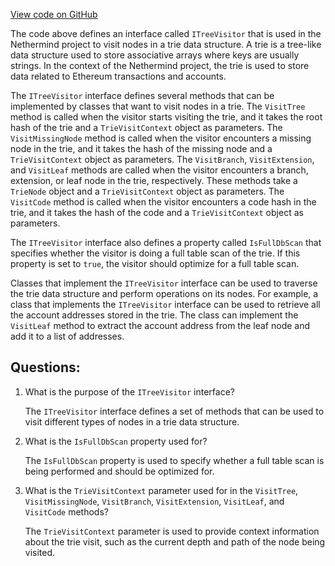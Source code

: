 [View code on GitHub](https://github.com/nethermindeth/nethermind/Nethermind.Trie/ITreeVisitor.cs)

The code above defines an interface called `ITreeVisitor` that is used in the Nethermind project to visit nodes in a trie data structure. A trie is a tree-like data structure used to store associative arrays where keys are usually strings. In the context of the Nethermind project, the trie is used to store data related to Ethereum transactions and accounts.

The `ITreeVisitor` interface defines several methods that can be implemented by classes that want to visit nodes in a trie. The `VisitTree` method is called when the visitor starts visiting the trie, and it takes the root hash of the trie and a `TrieVisitContext` object as parameters. The `VisitMissingNode` method is called when the visitor encounters a missing node in the trie, and it takes the hash of the missing node and a `TrieVisitContext` object as parameters. The `VisitBranch`, `VisitExtension`, and `VisitLeaf` methods are called when the visitor encounters a branch, extension, or leaf node in the trie, respectively. These methods take a `TrieNode` object and a `TrieVisitContext` object as parameters. The `VisitCode` method is called when the visitor encounters a code hash in the trie, and it takes the hash of the code and a `TrieVisitContext` object as parameters.

The `ITreeVisitor` interface also defines a property called `IsFullDbScan` that specifies whether the visitor is doing a full table scan of the trie. If this property is set to `true`, the visitor should optimize for a full table scan.

Classes that implement the `ITreeVisitor` interface can be used to traverse the trie data structure and perform operations on its nodes. For example, a class that implements the `ITreeVisitor` interface can be used to retrieve all the account addresses stored in the trie. The class can implement the `VisitLeaf` method to extract the account address from the leaf node and add it to a list of addresses.
## Questions: 
 1. What is the purpose of the `ITreeVisitor` interface?
    
    The `ITreeVisitor` interface defines a set of methods that can be used to visit different types of nodes in a trie data structure.

2. What is the `IsFullDbScan` property used for?
    
    The `IsFullDbScan` property is used to specify whether a full table scan is being performed and should be optimized for.

3. What is the `TrieVisitContext` parameter used for in the `VisitTree`, `VisitMissingNode`, `VisitBranch`, `VisitExtension`, `VisitLeaf`, and `VisitCode` methods?
    
    The `TrieVisitContext` parameter is used to provide context information about the trie visit, such as the current depth and path of the node being visited.